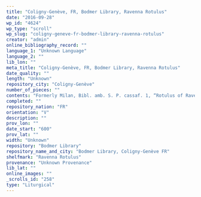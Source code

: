 ```yaml
---
title: "Coligny-Genève, FR, Bodmer Library, Ravenna Rotulus"
date: "2016-09-28"
wp_id: "4624"
wp_type: "scroll"
wp_slug: "coligny-geneve-fr-bodmer-library-ravenna-rotulus"
creator: "admin"
online_bibliography_record: ""
language_1: "Unknown Language"
language_2: ""
lib_lon: ""
meta_title: "Coligny-Genève, FR, Bodmer Library, Ravenna Rotulus"
date_quality: ""
length: "Unknown"
repository_city: "Coligny-Genève"
number_of_pieces: ""
contents: "Formerly Milan, Bibl. amb. S. P. cassaf. 1, “Rotulus of Ravenna”; Prayers, Advent"
completed: ""
repository_nation: "FR"
orientation: "V"
description: ""
prov_lon: ""
date_start: "600"
prov_lat: ""
width: "Unknown"
repository: "Bodmer Library"
repository_name_and_city: "Bodmer Library, Coligny-Genève FR"
shelfmark: "Ravenna Rotulus"
provenance: "Unknown Provenance"
lib_lat: ""
online_images: ""
_scrolls_id: "258"
type: "Liturgical"
---
```



